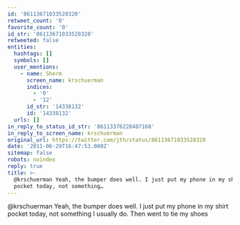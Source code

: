```yaml
---
id: '86113671033528320'
retweet_count: '0'
favorite_count: '0'
id_str: '86113671033528320'
retweeted: false
entities:
  hashtags: []
  symbols: []
  user_mentions:
    - name: Sherm
      screen_name: krschuerman
      indices:
        - '0'
        - '12'
      id_str: '14338132'
      id: '14338132'
  urls: []
in_reply_to_status_id_str: '86113376228487168'
in_reply_to_screen_name: krschuerman
original_url: https://twitter.com/jth/status/86113671033528320
date: '2011-06-29T16:47:53.000Z'
sitemap: false
robots: noindex
reply: true
title: >-
  @krschuerman Yeah, the bumper does well. I just put my phone in my shirt
  pocket today, not something…
---
```


@krschuerman Yeah, the bumper does well. I just put my phone in my shirt pocket today, not something I usually do. Then went to tie my shoes